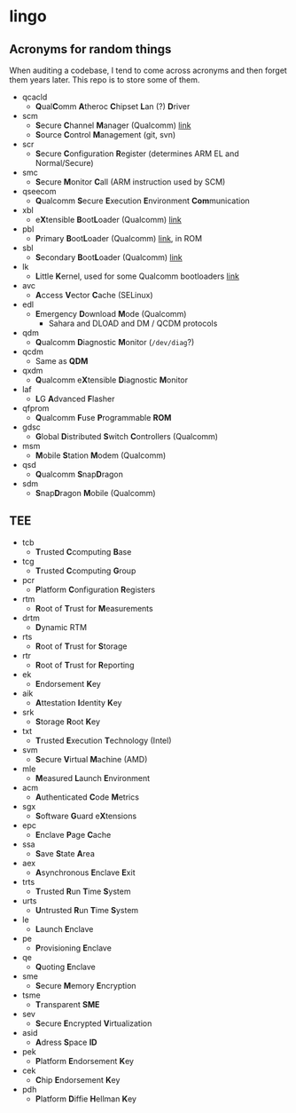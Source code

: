 # lingo
## Acronyms for random things

When auditing a codebase, I tend to come across acronyms and then forget them years later.  This repo is to store some of them.

- qcacld
  - **Q**ual**C**omm **A**theroc **C**hipset **L**an (?) **D**river
- scm
  - **S**ecure **C**hannel **M**anager (Qualcomm) [link][scm]
  - **S**ource **C**ontrol **M**anagement (git, svn)
- scr
  - **S**ecure **C**onfiguration **R**egister (determines ARM EL and Normal/Secure)
- smc
  - **S**ecure **M**onitor **C**all (ARM instruction used by SCM)
- qseecom
  - **Q**ualcomm **S**ecure **E**xecution **E**nvironment **Com**munication
- xbl
  - e**X**tensible **B**oot**L**oader (Qualcomm) [link][xbl]
- pbl
  - **P**rimary **B**oot**L**oader (Qualcomm) [link][xbl], in ROM
- sbl
  - **S**econdary **B**oot**L**oader (Qualcomm) [link][xbl]  
- lk
  - **L**ittle **K**ernel, used for some Qualcomm bootloaders [link][lk]
- avc
  - **A**ccess **V**ector **C**ache (SELinux)
- edl
  - **E**mergency **D**ownload **M**ode (Qualcomm)
    - Sahara and DLOAD and DM / QCDM protocols
- qdm
  - **Q**ualcomm **D**iagnostic **M**onitor (`/dev/diag`?)
- qcdm
  - Same as **QDM**
- qxdm
  - **Q**ualcomm e**X**tensible **D**iagnostic **M**onitor
- laf
  - **L**G **A**dvanced **F**lasher
- qfprom
  - **Q**ualcomm **F**use **P**rogrammable **ROM**
- gdsc
  - **G**lobal **D**istributed **S**witch **C**ontrollers (Qualcomm)
- msm
  - **M**obile **S**tation **M**odem (Qualcomm)
- qsd
  - **Q**ualcomm **S**nap**D**ragon
- sdm
  - **S**nap**D**ragon **M**obile (Qualcomm)

[xbl]: https://www.qualcomm.com/media/documents/files/secure-boot-and-image-authentication-technical-overview.pdf
[lk]: https://developer.qualcomm.com/qfile/28821/lm80-p0436-1_little_kernel_boot_loader_overview.pdf
[scm]: https://patchwork.kernel.org/patch/415041/


## TEE

- tcb
  - **T**rusted **C**computing **B**ase
- tcg
  - **T**rusted **C**computing **G**roup
- pcr
  - **P**latform **C**onfiguration **R**egisters
- rtm
  - **R**oot of **T**rust for **M**easurements
- drtm
  - **D**ynamic RTM
- rts
  - **R**oot of **T**rust for **S**torage
- rtr
  - **R**oot of **T**rust for **R**eporting
- ek
  - **E**ndorsement **K**ey
- aik
  - **A**ttestation **I**dentity **K**ey
- srk
  - **S**torage **R**oot **K**ey
- txt
  - **T**rusted **E**xecution **T**echnology (Intel)
- svm
  - **S**ecure **V**irtual **M**achine (AMD)
- mle
  - **M**easured **L**aunch **E**nvironment
- acm
  - **A**uthenticated **C**ode **M**etrics
- sgx
  - **S**oftware **G**uard e**X**tensions
- epc
  - **E**nclave **P**age **C**ache
- ssa
  - **S**ave **S**tate **A**rea
- aex
  - **A**synchronous **E**nclave **E**xit
- trts
  - **T**rusted **R**un **T**ime **S**ystem
- urts
  - **U**ntrusted **R**un **T**ime **S**ystem
- le
  - **L**aunch **E**nclave
- pe
  - **P**rovisioning **E**nclave
- qe
  - **Q**uoting **E**nclave
- sme
  - **S**ecure **M**emory **E**ncryption
- tsme
  - **T**ransparent **SME**
- sev
  - **S**ecure **E**ncrypted **V**irtualization
- asid
  - **A**dress **S**pace **ID**
- pek
  - **P**latform **E**ndorsement **K**ey
- cek
  - **C**hip **E**ndorsement **K**ey
- pdh
  - **P**latform **D**iffie **H**ellman **K**ey
